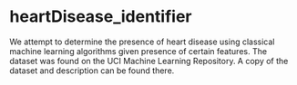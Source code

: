 # heartDisease_identifier

We attempt to determine the presence of heart disease using classical machine learning algorithms given presence of certain features. The dataset was found on the UCI Machine Learning Repository. A copy of the dataset and description can be found there.
